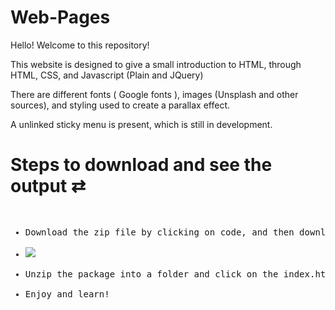 # Web-Pages

Hello! Welcome to this repository!

This website is designed to give a small introduction to HTML, through HTML, CSS, and Javascript (Plain and JQuery) 

There are different fonts ( Google fonts ), images (Unsplash and other sources), and styling used to create a parallax effect.

A unlinked sticky menu is present, which is still in development.


# Steps to download and see the output ⇄

<pre>
<ul>
<li>Download the zip file by clicking on code, and then download zip.</li>
<li><img src = "https://user-images.githubusercontent.com/63859798/122867883-d97e3d80-d347-11eb-8410-169def9a542a.png" /></li>
<li>Unzip the package into a folder and click on the index.html file. </li>
<li>Enjoy and learn!</li>
</ul>
</pre>
